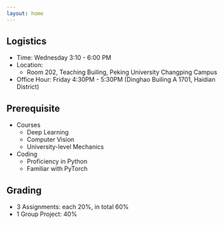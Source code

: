 ```yaml
---
layout: home
---
```


## Logistics
* Time: Wednesday 3:10 - 6:00 PM
* Location: 
    * Room 202, Teaching Builing, Peking University Changping Campus
* Office Hour: Friday 4:30PM - 5:30PM (Dinghao Builing A 1701, Haidian District)



## Prerequisite
* Courses
  * Deep Learning
  * Computer Vision
  * University-level Mechanics
* Coding
  * Proficiency in Python
  * Familiar with PyTorch

 
## Grading 
* 3 Assignments: each 20%, in total 60%
* 1 Group Project: 40%

<!--- Please see [Assignments](https://hughw19.github.io/IntrotoCV/assignments/) page for more information. --->





